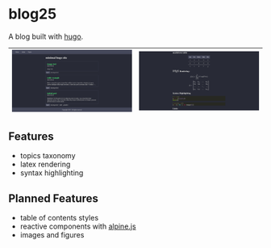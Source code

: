 # blog25

A blog built with [hugo](https://gohugo.io/).

![home preview](static/images/left_preview.png) | ![post preview](static/images/right_preview.png)
:-: | :-:

## Features

- topics taxonomy
- latex rendering
- syntax highlighting

## Planned Features

- table of contents styles
- reactive components with [alpine.js](https://alpinejs.dev/)
- images and figures
